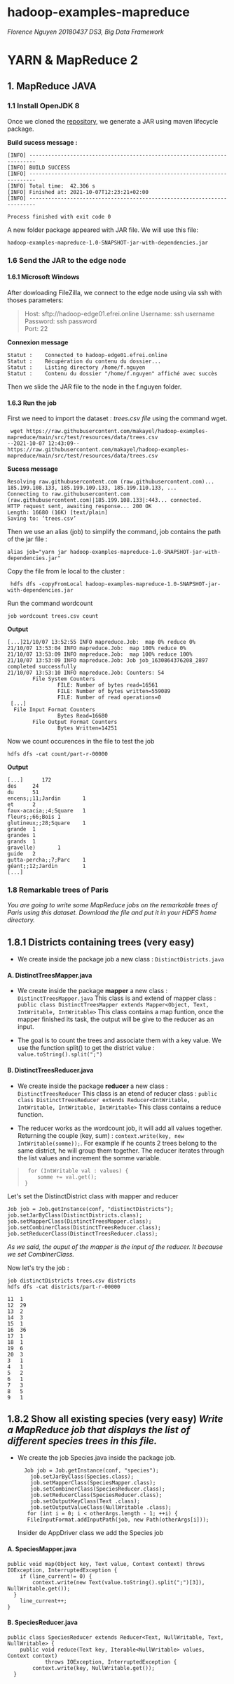 # hadoop-examples-mapreduce


*Florence Nguyen 20180437 DS3, Big Data Framework*
# YARN & MapReduce 2

## 1. MapReduce JAVA

### 1.1 Install OpenJDK 8

Once we cloned the [repository](https://github.com/makayel/hadoop-examples-mapreduce), we generate a JAR using maven lifecycle package.

**Build sucess message :**

    [INFO] ------------------------------------------------------------------------
    [INFO] BUILD SUCCESS
    [INFO] ------------------------------------------------------------------------
    [INFO] Total time:  42.306 s
    [INFO] Finished at: 2021-10-07T12:23:21+02:00
    [INFO] ------------------------------------------------------------------------
    
    Process finished with exit code 0

A new folder package appeared with JAR file. We will use this file:

    hadoop-examples-mapreduce-1.0-SNAPSHOT-jar-with-dependencies.jar


### 1.6 Send the JAR to the edge node
#### 1.6.1 Microsoft Windows
After dowloading FileZilla, we connect to the edge node using via ssh with thoses parameters: 

> Host: sftp://hadoop-edge01.efrei.online 
>  Username: ssh username 
> Password: ssh password  
> Port: 22

**Connexion message**

    Statut :	Connected to hadoop-edge01.efrei.online
    Statut :	Récupération du contenu du dossier...
    Statut :	Listing directory /home/f.nguyen
    Statut :	Contenu du dossier "/home/f.nguyen" affiché avec succès

Then we slide the JAR file to the node in the f.nguyen folder.

#### 1.6.3 Run the job

First we need to import the dataset :  *trees.csv file* using the command wget.

     wget https://raw.githubusercontent.com/makayel/hadoop-examples-mapreduce/main/src/test/resources/data/trees.csv
    --2021-10-07 12:43:09--  https://raw.githubusercontent.com/makayel/hadoop-examples-mapreduce/main/src/test/resources/data/trees.csv

**Sucess message**

    Resolving raw.githubusercontent.com (raw.githubusercontent.com)... 185.199.108.133, 185.199.109.133, 185.199.110.133, ...
    Connecting to raw.githubusercontent.com (raw.githubusercontent.com)|185.199.108.133|:443... connected.
    HTTP request sent, awaiting response... 200 OK
    Length: 16680 (16K) [text/plain]
    Saving to: ‘trees.csv’

Then we use an alias (job) to simplify the command, job contains the path of the jar file : 


    alias job="yarn jar hadoop-examples-mapreduce-1.0-SNAPSHOT-jar-with-dependencies.jar"

Copy the file from le local to the cluster :

     hdfs dfs -copyFromLocal hadoop-examples-mapreduce-1.0-SNAPSHOT-jar-with-dependencies.jar

Run the command wordcount

    job wordcount trees.csv count
**Output**

    [...]21/10/07 13:52:55 INFO mapreduce.Job:  map 0% reduce 0%
    21/10/07 13:53:04 INFO mapreduce.Job:  map 100% reduce 0%
    21/10/07 13:53:09 INFO mapreduce.Job:  map 100% reduce 100%
    21/10/07 13:53:09 INFO mapreduce.Job: Job job_1630864376208_2897 completed successfully
    21/10/07 13:53:10 INFO mapreduce.Job: Counters: 54
            File System Counters
                    FILE: Number of bytes read=16561
                    FILE: Number of bytes written=559089
                    FILE: Number of read operations=0
     [...]
      File Input Format Counters
                    Bytes Read=16680
            File Output Format Counters
                    Bytes Written=14251
Now we  count occurences in the file to test the job

    hdfs dfs -cat count/part-r-00000
**Output**

    [...]      172
    des     24
    du      51
    encens;;11;Jardin       1
    et      2
    faux-acacia;;4;Square   1
    fleurs;;66;Bois 1
    glutineux;;28;Square    1
    grande  1
    grandes 1
    grands  1
    gravelle)       1
    guide   2
    gutta-percha;;7;Parc    1
    géant;;12;Jardin        1
    [...]


 ### 1.8 Remarkable trees of Paris
*You are going to write some MapReduce jobs on the remarkable trees of Paris using this dataset. Download the file and put it in your HDFS home directory.*

**1.8.1  Districts containing trees (very easy)**
-

- We create inside the package job a new class : `DistinctDistricts.java`

#### A. DistinctTreesMapper.java
- We create inside the package **mapper** a new class : `DistinctTreesMapper.java`
This class is and extend of mapper class : `public class DistinctTreesMapper extends Mapper<Object, Text, IntWritable, IntWritable>`
This class contains a map funtion, once the mapper finished its task, the output will be give to the reducer as an input.

- The goal is to count the trees and associate them with a key value. We use the function split() to get the district value : `value.toString().split(";")`

#### B. DistinctTreesReducer.java
- We create inside the package **reducer** a new class : `DistinctTreesReducer`
This class is an etend of reducer class : `public class DistinctTreesReducer extends Reducer<IntWritable, IntWritable, IntWritable, IntWritable>`
This class contains a reduce function. 


- The reducer works as the wordcount job, it will add all values together. Returning the couple (key, sum) : `context.write(key, new IntWritable(somme));`. For example if he counts 2 trees belong to the same district, he will group them together. The reducer iterates through the list values and increment the somme variable.

>      for (IntWritable val : values) {  
>         somme += val.get();  
>     }



Let's set the DistinctDistrict class with mapper and reducer

    Job job = Job.getInstance(conf, "distinctDistricts");  
    job.setJarByClass(DistinctDistricts.class);  
    job.setMapperClass(DistinctTreesMapper.class);  
    job.setCombinerClass(DistinctTreesReducer.class);  
    job.setReducerClass(DistinctTreesReducer.class);
    
*As we said, the ouput of the mapper is the input of the reducer. It because we set CombinerClass.* 

Now let's try the job :


    job distinctDistricts trees.csv districts
    hdfs dfs -cat districts/part-r-00000

    11	1
    12	29
    13	2
    14	3
    15	1
    16	36
    17	1
    18	1
    19	6
    20	3
    3	1
    4	1
    5	2
    6	1
    7	3
    8	5
    9	1



**1.8.2 Show all existing species (very easy)**
 *Write a MapReduce job that displays the list of different species trees in this file.*
-
- We create the job Species.java inside the package job. 

        Job job = Job.getInstance(conf, "species");  
          job.setJarByClass(Species.class);  
          job.setMapperClass(SpeciesMapper.class);  
          job.setCombinerClass(SpeciesReducer.class);  
          job.setReducerClass(SpeciesReducer.class);  
          job.setOutputKeyClass(Text .class);  
          job.setOutputValueClass(NullWritable .class);  
         for (int i = 0; i < otherArgs.length - 1; ++i) {  
         FileInputFormat.addInputPath(job, new Path(otherArgs[i]));
    
   Insider de AppDriver class we add the Species job 

#### A. SpeciesMapper.java

    public void map(Object key, Text value, Context context) throws IOException, InterruptedException {  
        if (line_current!= 0) {  
            context.write(new Text(value.toString().split(";")[3]), NullWritable.get());  
      }  
        line_current++;  
    }

#### B. SpeciesReducer.java

    public class SpeciesReducer extends Reducer<Text, NullWritable, Text, NullWritable> {  
        public void reduce(Text key, Iterable<NullWritable> values, Context context)  
                throws IOException, InterruptedException {  
            context.write(key, NullWritable.get());  
      }


